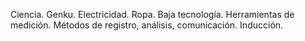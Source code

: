 Ciencia. Genku. Electricidad. Ropa. Baja tecnología. Herramientas de medición. Métodos de registro, análisis, comunicación. Inducción.
